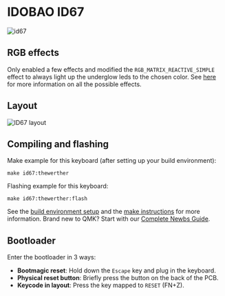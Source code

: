 # IDOBAO ID67
![id67](https://i.imgur.com/9roQ4Mi.jpeg)

## RGB effects

Only enabled a few effects and modified the `RGB_MATRIX_REACTIVE_SIMPLE` effect to always light up the underglow leds to the chosen color.
See [here](https://docs.qmk.fm/#/feature_rgb_matrix?id=rgb-matrix-effects) for more information on all the possible effects.

## Layout 

![ID67 layout](https://i.imgur.com/R0sGkIN.png)

## Compiling and flashing

Make example for this keyboard (after setting up your build environment):

    make id67:thewerther

Flashing example for this keyboard:

    make id67:thewerther:flash

See the [build environment setup](https://docs.qmk.fm/#/getting_started_build_tools) and the [make instructions](https://docs.qmk.fm/#/getting_started_make_guide) for more information. Brand new to QMK? Start with our [Complete Newbs Guide](https://docs.qmk.fm/#/newbs).

## Bootloader

Enter the bootloader in 3 ways:

* **Bootmagic reset**: Hold down the `Escape` key and plug in the keyboard.
* **Physical reset button**: Briefly press the button on the back of the PCB.
* **Keycode in layout**: Press the key mapped to `RESET` (FN+Z).
